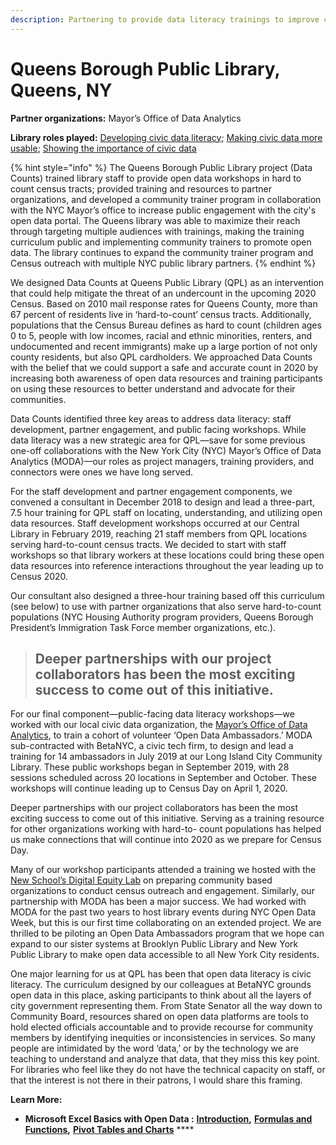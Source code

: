 ```yaml
---
description: Partnering to provide data literacy trainings to improve census outcomes
---
```


# Queens Borough Public Library, Queens, NY

**Partner organizations:** Mayor’s Office of Data Analytics

**Library roles played:** [Developing civic data literacy](../library-roles/developing-civic-data-literacy.md); [Making civic data more usable](../library-roles/making-civic-data-more-usable.md); [Showing the importance of civic data](../library-roles/showing-importance-civic-data.md)

{% hint style="info" %}
The Queens Borough Public Library project \(Data Counts\)  trained library staff to provide open data workshops in hard to count census tracts; provided training and resources to partner organizations, and developed a community trainer program in collaboration with the NYC Mayor’s office to increase public engagement with the city's open data portal.  The Queens library was able to maximize their reach through targeting multiple audiences with trainings, making the training curriculum public and implementing community trainers to promote open data. The library continues to expand the community trainer program and Census outreach with multiple NYC public library partners.
{% endhint %}

We designed Data Counts at Queens Public Library \(QPL\) as an intervention that could help mitigate the threat of an undercount in the upcoming 2020 Census. Based on 2010 mail response rates for Queens County, more than 67 percent of residents live in ‘hard-to-count’ census tracts. Additionally, populations that the Census Bureau defines as hard to count \(children ages 0 to 5, people with low incomes, racial and ethnic minorities, renters, and undocumented and recent immigrants\) make up a large portion of not only county residents, but also QPL cardholders. We approached Data Counts with the belief that we could support a safe and accurate count in 2020 by increasing both awareness of open data resources and training participants on using these resources to better understand and advocate for their communities.  


Data Counts identified three key areas to address data literacy: staff development, partner engagement, and public facing workshops. While data literacy was a new strategic area for QPL—save for some previous one-off collaborations with the New York City \(NYC\) Mayor’s Office of Data Analytics \(MODA\)—our roles as project managers, training providers, and connectors were ones we have long served.

For the staff development and partner engagement components, we convened a consultant in December 2018 to design and lead a three-part, 7.5 hour training for QPL staff on locating, understanding, and utilizing open data resources. Staff development workshops occurred at our Central Library in February 2019, reaching 21 staff members from QPL locations serving hard-to-count census tracts. We decided to start with staff workshops so that library workers at these locations could bring these open data resources into reference interactions throughout the year leading up to Census 2020.

Our consultant also designed a three-hour training based off this curriculum \(see below\) to use with partner organizations that also serve hard-to-count populations \(NYC Housing Authority program providers, Queens Borough President’s Immigration Task Force member organizations, etc.\).

> ## Deeper partnerships with our project collaborators has been the most exciting success to come out of this initiative.

For our final component—public-facing data literacy workshops—we worked with our local civic data organization, the [Mayor’s Office of Data Analytics](https://www1.nyc.gov/site/analytics/index.page), to train a cohort of volunteer ‘Open Data Ambassadors.’ MODA sub-contracted with BetaNYC, a civic tech firm, to design and lead a training for 14 ambassadors in July 2019 at our Long Island City Community Library. These public workshops began in September 2019, with 28 sessions scheduled across 20 locations in September and October. These workshops will continue leading up to Census Day on April 1, 2020.

Deeper partnerships with our project collaborators has been the most exciting success to come out of this initiative. Serving as a training resource for other organizations working with hard-to- count populations has helped us make connections that will continue into 2020 as we prepare for Census Day. 

Many of our workshop participants attended a training we hosted with the [New School’s Digital Equity Lab](https://www.newschool.edu/digital-equity-lab/) on preparing community based organizations to conduct census outreach and engagement. Similarly, our partnership with MODA has been a major success. We had worked with MODA for the past two years to host library events during NYC Open Data Week, but this is our first time collaborating on an extended project. We are thrilled to be piloting an Open Data Ambassadors program that we hope can expand to our sister systems at Brooklyn Public Library and New York Public Library to make open data accessible to all New York City residents.

One major learning for us at QPL has been that open data literacy is civic literacy. The curriculum designed by our colleagues at BetaNYC grounds open data in this place, asking participants to think about all the layers of city government representing them. From State Senator all the way down to Community Board, resources shared on open data platforms are tools to hold elected officials accountable and to provide recourse for community members by identifying inequities or inconsistencies in services. So many people are intimidated by the word ‘data,’ or by the technology we are teaching to understand and analyze that data, that they miss this key point. For libraries who feel like they do not have the technical capacity on staff, or that the interest is not there in their patrons, I would share this framing.  


**Learn More:**

* **Microsoft Excel Basics with Open Data :** [**Introduction**](http://bit.ly/pdexcel1)**,** [**Formulas and Functions**](http://bit.ly/pdexcel2)**,** [**Pivot Tables and Charts**](http://bit.ly/pdexcel2) ****

